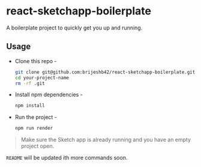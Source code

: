 # react-sketchapp-boilerplate

A boilerplate project to quickly get you up and running.

## Usage

* Clone this repo -
    ```bash
    git clone git@github.com:brijeshb42/react-sketchapp-boilerplate.git your-project-name
    cd your-project-name
    rm -rf .git

* Install npm dependencies -
    ```bash
    npm install
    ```

* Run the project -

    ```bash
    npm run render
    ```

> Make sure the Sketch app is already running and you have an empty project open.

`README` will be updated ith more commands soon.
